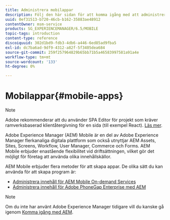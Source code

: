 ```yaml
---
title: Administrera mobilappar
description: Följ den här sidan för att komma igång med att administrera innehåll för mobilappar.
uuid: 0ef31513-b720-46cb-b162-35883ae48912
contentOwner: msm-service
products: SG_EXPERIENCEMANAGER/6.5/MOBILE
topic-tags: introduction
content-type: reference
discoiquuid: 302d1bd9-fdb3-4db6-a446-6ed85ad9fba5
exl-id: dc7ba6ad-9df9-4312-a82f-5f3405dea684
source-git-commit: 259f257964829b65bb71b5a46583997581a91a4e
workflow-type: tm+mt
source-wordcount: '133'
ht-degree: 0%

---
```


# Mobilappar{#mobile-apps}

>[!NOTE]
>
>Adobe rekommenderar att du använder SPA Editor för projekt som kräver ramverksbaserad klientåtergivning för en sida (till exempel React). [Läs mer](/help/sites-developing/spa-overview.md).

Adobe Experience Manager (AEM) Mobile är en del av Adobe Experience Manager flerkanaliga digitala plattform som också utnyttjar AEM Assets, Sites, Screens, Workflow, User Manager, Commerce och Forms. AEM Mobile erbjuder enastående flexibilitet vid driftsättningen, vilket gör det möjligt för företag att använda olika innehållskällor.

AEM Mobile erbjuder flera metoder för att skapa appar. De olika sätt du kan använda för att skapa program är:

* [Administrera innehåll för AEM Mobile On-demand Services](/help/mobile/aem-mobile.md)
* [Administrera innehåll för Adobe PhoneGap Enterprise med AEM](/help/mobile/administer-phonegap.md)

>[!NOTE]
>
>Om du inte har använt Adobe Experience Manager tidigare vill du kanske gå igenom [Komma igång med AEM](/help/sites-deploying/deploy.md).
